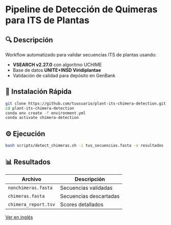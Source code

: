 # Pipeline de Detección de Quimeras para ITS de Plantas

## 🔍 Descripción
Workflow automatizado para validar secuencias ITS de plantas usando:
- **VSEARCH v2.27.0** con algoritmo UCHIME
- Base de datos **UNITE+INSD Viridiplantae**
- Validación de calidad para depósito en GenBank

## 🚀 Instalación Rápida
```bash
git clone https://github.com/tuusuario/plant-its-chimera-detection.git
cd plant-its-chimera-detection
conda env create -f environment.yml
conda activate chimera-detection
```

## ⚙️ Ejecución
```bash
bash scripts/detect_chimeras.sh -i tus_secuencias.fasta -o resultados
```

## 📊 Resultados
| Archivo | Descripción |
|---------|-------------|
| `nonchimeras.fasta` | Secuencias validadas |
| `chimeras.fasta` | Secuencias descartadas |
| `chimera_report.tsv` | Scores detallados |

[Ver en inglés](README.md)
